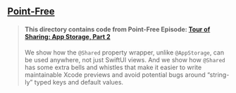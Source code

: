## [Point-Free](https://www.pointfree.co)

> #### This directory contains code from Point-Free Episode: [Tour of Sharing: App Storage, Part 2](https://www.pointfree.co/episodes/ep306-tour-of-sharing-app-storage-part-2)
>
> We show how the `@Shared` property wrapper, unlike `@AppStorage`, can be used anywhere, not just SwiftUI views. And we show how `@Shared` has some extra bells and whistles that make it easier to write maintainable Xcode previews and avoid potential bugs around “string-ly” typed keys and default values.
